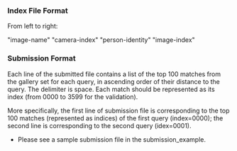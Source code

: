 ### Index File Format
From left to right:

"image-name" "camera-index" "person-identity" "image-index"

### Submission Format
Each line of the submitted file contains a list of the top 100 matches from the gallery set for each query, in ascending order of their distance to the query. The delimiter is space. Each match should be represented as its index (from 0000 to 3599 for the validation). 

More specifically, the first line of submission file is corresponding to the top 100 matches (represented as indices) of the first query (index=0000); the second line is corresponding to the second query (idex=0001).

- Please see a sample submission file in the submission_example.
